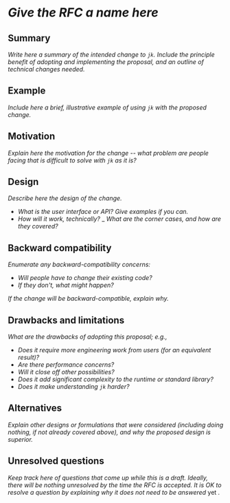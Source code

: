 # _Give the RFC a name here_

## Summary

_Write here a summary of the intended change to `jk`. Include the
principle benefit of adopting and implementing the proposal, and an
outline of technical changes needed._

## Example

_Include here a brief, illustrative example of using `jk` with the
proposed change._

## Motivation

_Explain here the motivation for the change -- what problem are people
facing that is difficult to solve with `jk` as it is?_

## Design

_Describe here the design of the change._

 - _What is the user interface or API? Give examples if you can._
 - _How will it work, technically?_
 _ _What are the corner cases, and how are they covered?_

## Backward compatibility

_Enumerate any backward-compatibility concerns:_

 - _Will people have to change their existing code?_
 - _If they don't, what might happen?_

_If the change will be backward-compatible, explain why._

## Drawbacks and limitations

_What are the drawbacks of adopting this proposal; e.g.,_

 - _Does it require more engineering work from users (for an
   equivalent result)?_
 - _Are there performance concerns?_
 - _Will it close off other possibilities?_
 - _Does it add significant complexity to the runtime or standard library?_
 - _Does it make understanding `jk` harder?_

## Alternatives

_Explain other designs or formulations that were considered (including
doing nothing, if not already covered above), and why the proposed
design is superior._

## Unresolved questions

_Keep track here of questions that come up while this is a draft.
Ideally, there will be nothing unresolved by the time the RFC is
accepted. It is OK to resolve a question by explaining why it
does not need to be answered_ yet _._
